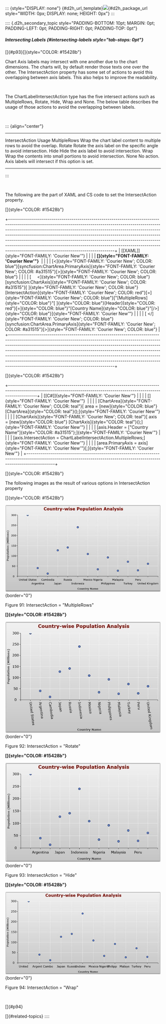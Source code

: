 ::: {style="DISPLAY: none"}
[](ms-xhelp:///?Id=d2h_url_template){#d2h_url_template}![](!package_url!){#d2h_package_url style="WIDTH: 0px; DISPLAY: none; HEIGHT: 0px"}
:::

:::: {.d2h_secondary_topic style="PADDING-BOTTOM: 10pt; MARGIN: 0pt; PADDING-LEFT: 0pt; PADDING-RIGHT: 0pt; PADDING-TOP: 0pt"}
##### Intersecting Labels {#intersecting-labels style="tab-stops: 0pt"}

[]{#p93}[]{style="COLOR: #15428b"} 

Chart Axis labels may intersect with one another due to the chart dimensions. The charts will, by default render those texts one over the other. The IntersectAction property has some set of actions to avoid this overlapping between axis labels. This also helps to improve the readability. 

 

The ChartLabelIntersectAction type has the five intersect actions such as MultipleRows, Rotate, Hide, Wrap and None. The below table describes the usage of those actions to avoid the overlapping between labels.

 

::: {align="center"}
  ----------------- ---------------------------------------------------------------------
  IntersectAction   Usage
  MultipleRows      Wrap the chart label content to multiple rows to avoid the overlap.
  Rotate            Rotate the axis label on the specific angle to avoid intersection.
  Hide              Hide the axis label to avoid intersection.
  Wrap              Wrap the contents into small portions to avoid intersection.
  None              No action. Axis labels will intersect if this option is set.
  ----------------- ---------------------------------------------------------------------
:::

 

The following are the part of XAML and CS code to set the IntersectAction property.

[]{style="COLOR: #15428b"} 

+-----------------------------------------------------------------------------------------------------------------------------------------------------------------------------------------------------------------------------------------------------------------------------------------------------------------------------------------------------------------------------------------------------------------------------------------------------------------------------------------------------------------------------------------+
| [\[XAML\]]{style="FONT-FAMILY: 'Courier New'"}                                                                                                                                                                                                                                                                                                                                                                                                                                                                                          |
|                                                                                                                                                                                                                                                                                                                                                                                                                                                                                                                                         |
| **[]{style="FONT-FAMILY: 'Courier New'"}**                                                                                                                                                                                                                                                                                                                                                                                                                                                                                              |
|                                                                                                                                                                                                                                                                                                                                                                                                                                                                                                                                         |
| [\<]{style="FONT-FAMILY: 'Courier New'; COLOR: blue"}[syncfusion:ChartArea.PrimaryAxis]{style="FONT-FAMILY: 'Courier New'; COLOR: #a31515"}[\>]{style="FONT-FAMILY: 'Courier New'; COLOR: blue"}                                                                                                                                                                                                                                                                                                                                        |
|                                                                                                                                                                                                                                                                                                                                                                                                                                                                                                                                         |
| [     \<]{style="FONT-FAMILY: 'Courier New'; COLOR: blue"}[syncfusion:ChartAxis]{style="FONT-FAMILY: 'Courier New'; COLOR: #a31515"}[ ]{style="FONT-FAMILY: 'Courier New'; COLOR: blue"}[IntersectAction]{style="FONT-FAMILY: 'Courier New'; COLOR: red"}[=]{style="FONT-FAMILY: 'Courier New'; COLOR: blue"}[\"[MultipleRows]{style="COLOR: blue"}\"[ ]{style="COLOR: blue"}[Header]{style="COLOR: red"}[=]{style="COLOR: blue"}\"[Country Name]{style="COLOR: blue"}\"[/\>]{style="COLOR: blue"}]{style="FONT-FAMILY: 'Courier New'"} |
|                                                                                                                                                                                                                                                                                                                                                                                                                                                                                                                                         |
| [ \</]{style="FONT-FAMILY: 'Courier New'; COLOR: blue"}[syncfusion:ChartArea.PrimaryAxis]{style="FONT-FAMILY: 'Courier New'; COLOR: #a31515"}[\>]{style="FONT-FAMILY: 'Courier New'; COLOR: blue"}                                                                                                                                                                                                                                                                                                                                      |
+-----------------------------------------------------------------------------------------------------------------------------------------------------------------------------------------------------------------------------------------------------------------------------------------------------------------------------------------------------------------------------------------------------------------------------------------------------------------------------------------------------------------------------------------+

[]{style="COLOR: #15428b"} 

+--------------------------------------------------------------------------------------------------------------------------------------------------------------------------+
| [\[C#\]]{style="FONT-FAMILY: 'Courier New'"}                                                                                                                             |
|                                                                                                                                                                          |
| []{style="FONT-FAMILY: 'Courier New'"}                                                                                                                                   |
|                                                                                                                                                                          |
| [ChartArea]{style="FONT-FAMILY: 'Courier New'; COLOR: teal"}[ area = [new]{style="COLOR: blue"} [ChartArea]{style="COLOR: teal"}();]{style="FONT-FAMILY: 'Courier New'"} |
|                                                                                                                                                                          |
| [ChartAxis]{style="FONT-FAMILY: 'Courier New'; COLOR: teal"}[ axis = [new]{style="COLOR: blue"} [ChartAxis]{style="COLOR: teal"}();]{style="FONT-FAMILY: 'Courier New'"} |
|                                                                                                                                                                          |
| [axis.Header = [\"Country Name\"]{style="COLOR: #a31515"};]{style="FONT-FAMILY: 'Courier New'"}                                                                          |
|                                                                                                                                                                          |
| [axis.IntersectAction = ChartLabelIntersectAction.MultipleRows;]{style="FONT-FAMILY: 'Courier New'"}                                                                     |
|                                                                                                                                                                          |
| [area.PrimaryAxis = axis]{style="FONT-FAMILY: 'Courier New'"}[;]{style="FONT-FAMILY: 'Courier New'"}                                                                     |
+--------------------------------------------------------------------------------------------------------------------------------------------------------------------------+

[]{style="COLOR: #15428b"} 

The following images as the result of various options in IntersectAction property

[]{style="COLOR: #15428b"} 

![](ImagesExt/image59_98.png){border="0"}

Figure 91: IntersectAction = \"MultipleRows\"

**[]{style="COLOR: #15428b"}** 

![](ImagesExt/image59_99.jpg){border="0"}

Figure 92: IntersectAction = \"Rotate\"

**[]{style="COLOR: #15428b"}** 

![](ImagesExt/image59_100.jpg){border="0"}

Figure 93: IntersectAction = \"Hide\"

**[]{style="COLOR: #15428b"}** 

![](ImagesExt/image59_101.png){border="0"}

Figure 94: IntersectAction = \"Wrap\"

 

[]{#p94} 

[]{#related-topics}
::::
